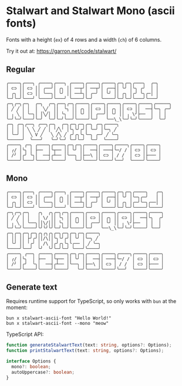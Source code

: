 # Stalwart and Stalwart Mono (ascii fonts)

Fonts with a height (`ex`) of 4 rows and a width (`ch`) of 6 columns.

Try it out at: <https://garron.net/code/stalwart/>

## Regular

````text-sample-regular
╭────╮╭───╮ ╭────╮╭───╮ ╭────╮╭────╮╭────╮╭─╮╭─╮╭───╮  ╭─╮
│ ⊂⊃ ││ ⊂⊃ ││ ╭──╯│ ╭╮ ││ ──┬╯│ ──┬╯│ ╭──┤│ ╰╯ │╰╮ ╭╯  │ │
│ ╭╮ ││ ⊂⊃ ││ ╰──╮│ ╰╯ ││ ──┴╮│ ╭─╯ │ ╰╯ ││ ╭╮ │╭╯ ╰╮╭─│ │
╰─╯╰─╯╰───╯ ╰────╯╰───╯ ╰────╯╰─╯   ╰────╯╰─╯╰─╯╰───╯╰───╯
╭─╮╭─╮╭─╮  ╭─╮  ╭─╮╭──╮╭─╮╭────╮╭────╮╭────╮╭────╮╭────╮╭─────╮
│ ╱ ╱ │ │  │  ╲╱  ││  ╰╮ ││ ╭╮ ││ ⊂⊃ ││ ╭╮ ││ ⊂⊃ ││  ──┤╰─╮ ╭─╯
│ ╷ ╲ │ ╰─╮│ │╲╱│ ││ ╰╮  ││ ╰╯ ││ ╭──╯│ ╰╯ ││ ╷ \╯├──  │  │ │  
╰─╯╰─╯╰───╯╰─╯  ╰─╯╰─╯╰──╯╰────╯╰─╯   ╰──\_\╰─╯╰─╯╰────╯  ╰─╯  
╭─╮ ╭─╮╭──╮ ╭──╮╭─╮  ╭─╮╭─╮╭─╮╭─╮ ╭─╮╭────╮
│ │ │ │ ╲ ╲ ╱ ╱ │ ╵╱╲╵ │╰╮╰╯╭╯│ ╰─╯ │╰─╮ ╱ 
│ ╰─╯ │  ╲ V ╱   ╲ ╱╲ ╱ ╭╯╭╮╰╮╰─╮ ╭─╯ ╱ ╰─╮
╰─────╯  ╰───╯   ╰─╯╰─╯ ╰─╯╰─╯  ╰─╯  ╰────╯
╭────╮ ╭─╮ ╭────╮╭────╮╭─╮╭─╮╭────╮╭────╮╭────╮╭────╮╭────╮
│ ╭/ │╰╮ │ ├──  │╰┬── ││ ╰╯ ││  ──┤│ ───┤╰─/ / │ ⊂⊃ ││ ⊂⊃ │
│ /╯ │╭╯ ╰╮│  ──┤╭┴── │╰──╮ │├──\ ││ ⊂⊃ │ / /  │ ⊂⊃ │├─── │
╰────╯╰───╯╰────╯╰────╯   ╰─╯╰────╯╰────╯╰──╯  ╰────╯╰────╯
````

## Mono

<!-- bun run ./script/sample.ts -->
````text-sample-mono
╭────╮╭───╮ ╭────╮╭───╮ ╭────╮╭────╮╭────╮╭─╮╭─╮╭────╮   ╭─╮
│ ⊂⊃ ││ ⊂⊃ ││ ╭──╯│ ╭╮ ││ ──┬╯│ ──┬╯│ ╭──┤│ ╰╯ │╰─╮╭─╯   │ │
│ ╭╮ ││ ⊂⊃ ││ ╰──╮│ ╰╯ ││ ──┴╮│ ╭─╯ │ ╰╯ ││ ╭╮ │╭─╯╰─╮╭──│ │
╰─╯╰─╯╰───╯ ╰────╯╰───╯ ╰────╯╰─╯   ╰────╯╰─╯╰─╯╰────╯╰────╯
╭─╮╭─╮╭─╮   ╭╮  ╭╮╭─╮╭─╮╭────╮╭────╮╭────╮╭────╮╭────╮╭────╮
│ ╱ ╱ │ │   │ \/ ││ ╰╮ ││ ╭╮ ││ ⊂⊃ ││ ╭╮ ││ ⊂⊃ ││  ──┤╰╮  ╭╯
│ ╷ ╲ │ ╰──╮││\/│││ ╰╮ ││ ╰╯ ││ ╭──╯│ ╰╯ ││ ╷ \╯├──  │ │  │ 
╰─╯╰─╯╰────╯╰╯╰╯╰╯╰─╯╰─╯╰────╯╰─╯   ╰──\_\╰─╯╰─╯╰────╯ ╰──╯ 
╭─╮╭─╮╭─╮╭─╮╭╮╭╮╭╮╭─╮╭─╮╭─╮╭─╮╭────╮
│ ││ ││ ├╯╭╯││/\││╰╮╰╯╭╯│ ╰╯ │╰─╮ ╱ 
│ ╰╯ ││ ╵╭╯ │ /\ │╭╯╭╮╰╮╰╭── │ ╱ ╰─╮
╰────╯╰──╯  ╰╯  ╰╯╰─╯╰─╯ ╰───╯╰────╯
╭────╮ ╭──╮ ╭────╮╭────╮╭─╮╭─╮╭────╮╭────╮╭────╮╭────╮╭────╮
│ ╭/ │╰╮  │ ├──  │╰┬── ││ ╰╯ ││  ──┤│ ───┤╰─/ / │ ⊂⊃ ││ ⊂⊃ │
│ /╯ │╭╯  ╰╮│  ──┤╭┴── │╰──╮ │├──\ ││ ⊂⊃ │ / /  │ ⊂⊃ │├─── │
╰────╯╰────╯╰────╯╰────╯   ╰─╯╰────╯╰────╯╰──╯  ╰────╯╰────╯
````

## Generate text

Requires runtime support for TypeScript, so only works with `bun` at the moment:

```shell
bun x stalwart-ascii-font "Hello World!"
bun x stalwart-ascii-font --mono "meow"
```

TypeScript API:

```ts
function generateStalwartText(text: string, options?: Options);
function printStalwartText(text: string, options?: Options);

interface Options {
  mono?: boolean;
  autoUppercase?: boolean;
}
```
